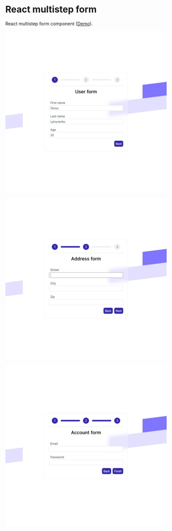 # React multistep form

React multistep form component ([Demo](https://denys-lytvynenko.github.io/react-multistep-form/)).

![Multistep form first image](./src/images/form_first_screen.jpg)

![Multistep form second image](./src/images/form_second_screen.jpg)

![Multistep form third image](./src/images/form_third_screen.jpg)
